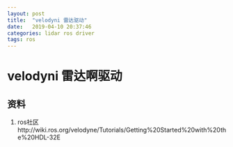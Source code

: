 ```yaml
---
layout: post
title:  "velodyni 雷达驱动"
date:   2019-04-10 20:37:46
categories: lidar ros driver
tags: ros
---
```

# velodyni 雷达啊驱动
## 资料
1. ros社区http://wiki.ros.org/velodyne/Tutorials/Getting%20Started%20with%20the%20HDL-32E
   